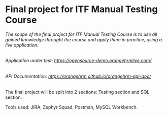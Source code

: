 # Final project for ITF Manual Testing Course

###### The scope of the final project for ITF Manual Testing Course is to use all gained knowledge throught the course and apply them in practice, using a live application.

###### Application under test: https://opensource-demo.orangehrmlive.com/

###### API Documentation: https://orangehrm.github.io/orangehrm-api-doc/

The final project will be split into 2 sections: Testing section and SQL section.

Tools used: JIRA, Zephyr Squad, Postman, MySQL Workbench.
